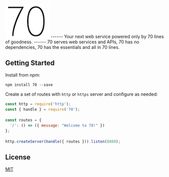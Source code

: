 <img src="./Logo.png" width="140">
------
Your next web service powered only by 70 lines of goodness.
------
70 serves web services and APIs, 70 has no dependencies, 70 has the essentials and all in 70 lines.

## Getting Started
Install from npm:
```
npm install 70 --save
```

Create a set of routes with `http` or `https` server and configure as needed:
```javascript
const http = require('http');
const { handle } = require('70');

const routes = {
  '/': () => ({ message: "Welcome to 70!" })
};

http.createServer(handle({ routes })).listen(8080);
```

## License
[MIT](./LICENSE)
